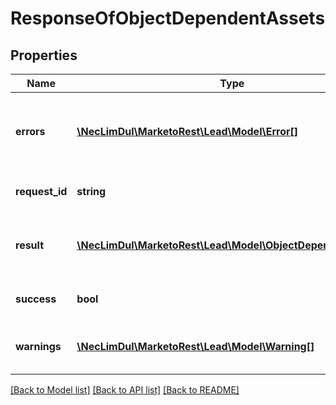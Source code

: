 # ResponseOfObjectDependentAssets

## Properties

Name | Type | Description | Notes
------------ | ------------- | ------------- | -------------
**errors** | [**\NecLimDul\MarketoRest\Lead\Model\Error[]**](Error.md) | Array of errors that occurred if the request was unsuccessful |
**request_id** | **string** | Id of the request made |
**result** | [**\NecLimDul\MarketoRest\Lead\Model\ObjectDependentAsset[]**](ObjectDependentAsset.md) | List of dependent assets for a custom object type |
**success** | **bool** | Whether the request succeeded |
**warnings** | [**\NecLimDul\MarketoRest\Lead\Model\Warning[]**](Warning.md) | Array of warnings given for the operation |

[[Back to Model list]](../../README.md#models) [[Back to API list]](../../README.md#endpoints) [[Back to README]](../../README.md)
